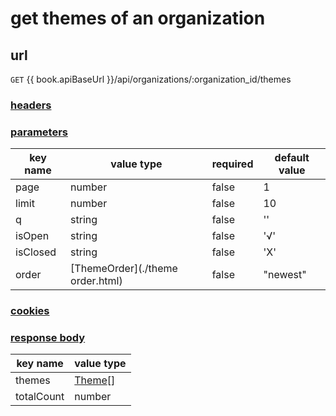 # get themes of an organization

## url

`GET` {{ book.apiBaseUrl }}/api/organizations/:organization_id/themes

### [headers](../request/headers.html)

### [parameters](../request/parameters.html)

key name | value type | required | default value
--- | --- | --- | ---
page | number | false | 1
limit | number | false | 10
q | string | false | ''
isOpen | string | false | '√'
isClosed | string | false | 'X'
order | [ThemeOrder](./theme order.html) | false | "newest"

### [cookies](../request/cookies.html)

### [response body](../response.html)

key name | value type
--- | ---
themes | [Theme](../theme.html)[]
totalCount | number
